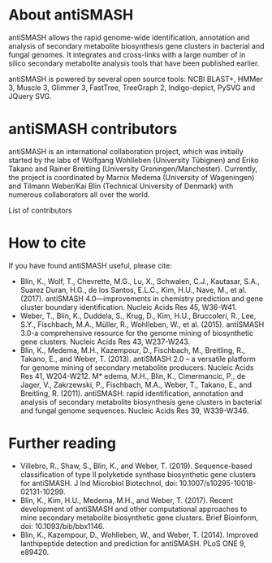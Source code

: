 # About antiSMASH

antiSMASH allows the rapid genome-wide identification, annotation and analysis
of secondary metabolite biosynthesis gene clusters in bacterial and fungal
genomes. It integrates and cross-links with a large number of in silico
secondary metabolite analysis tools that have been published earlier.

antiSMASH is powered by several open source tools: NCBI BLAST+, HMMer 3, Muscle
3, Glimmer 3, FastTree, TreeGraph 2, Indigo-depict, PySVG and JQuery SVG.

# antiSMASH contributors
antiSMASH is an international collaboration project, which was initially started by the labs of Wolfgang Wohlleben (University Tübignen) and Eriko Takano and Rainer Breitling (University Groningen/Manchester). Currently, the project is coordinated by Marnix Medema (University of Wageningen) and Tilmann Weber/Kai Blin (Technical University of Denmark) with numerous collaborators all over the world. 

List of contributors

# How to cite

If you have found antiSMASH useful, please cite:

* Blin, K., Wolf, T., Chevrette, M.G., Lu, X., Schwalen, C.J., Kautasar, S.A., Suarez Duran, H.G., de los Santos, E.L.C., Kim, H.U., Nave, M., et al. (2017). antiSMASH 4.0—improvements in chemistry prediction and gene cluster boundary identification. Nucleic Acids Res 45, W36-W41.
* Weber, T., Blin, K., Duddela, S., Krug, D., Kim, H.U., Bruccoleri, R., Lee, S.Y., Fischbach, M.A., Müller, R., Wohlleben, W., et al. (2015). antiSMASH 3.0-a comprehensive resource for the genome mining of biosynthetic gene clusters. Nucleic Acids Res 43, W237-W243.
* Blin, K., Medema, M.H., Kazempour, D., Fischbach, M., Breitling, R., Takano, E., and Weber, T. (2013). antiSMASH 2.0 – a versatile platform for genome mining of secondary metabolite producers. Nucleic Acids Res 41, W204-W212.
M* edema, M.H., Blin, K., Cimermancic, P., de Jager, V., Zakrzewski, P., Fischbach, M.A., Weber, T., Takano, E., and Breitling, R. (2011). antiSMASH: rapid identification, annotation and analysis of secondary metabolite biosynthesis gene clusters in bacterial and fungal genome sequences. Nucleic Acids Res 39, W339-W346.

# Further reading
* Villebro, R., Shaw, S., Blin, K., and Weber, T. (2019). Sequence-based classification of type II polyketide synthase biosynthetic gene clusters for antiSMASH. J Ind Microbiol Biotechnol, doi: 10.1007/s10295-10018-02131-10299.
* Blin, K., Kim, H.U., Medema, M.H., and Weber, T. (2017). Recent development of antiSMASH and other computational approaches to mine secondary metabolite biosynthetic gene clusters. Brief Bioinform, doi: 10.1093/bib/bbx1146.
* Blin, K., Kazempour, D., Wohlleben, W., and Weber, T. (2014). Improved lanthipeptide detection and prediction for antiSMASH. PLoS ONE 9, e89420.
